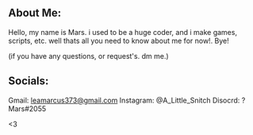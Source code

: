 About Me:
---------

Hello, my name is Mars.
i used to be a huge coder, and i make games, scripts, etc.
well thats all you need to know about me for now!. 
Bye!


(if you have any questions, or request's. dm me.)

Socials:
--------

Gmail:  leamarcus373@gmail.com
Instagram:  @A_Little_Snitch
Disocrd:  ? Mars#2055

<3
